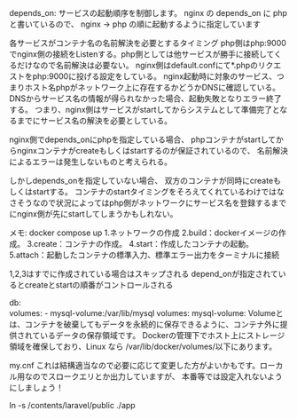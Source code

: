 depends_on:
サービスの起動順序を制御します。
nginx の depends_on に php と書いているので、 nginx → php の順に起動するように指定しています

各サービスがコンテナ名の名前解決を必要とするタイミング
php側はphp:9000でnginx側の接続をListenする。php側としては他サービスが勝手に接続してくるだけなので名前解決は必要ない。
nginx側はdefault.confにて*.phpのリクエストをphp:9000に投げる設定をしている。
nginx起動時に対象のサービス、つまりホスト名phpがネットワーク上に存在するかどうかDNSに確認している。
DNSからサービス名の情報が得られなかった場合、起動失敗となりエラー終了する。
つまり、nginx側はサービスがstartしてからシステムとして準備完了となるまでにサービス名の解決を必要としている。

nginx側でdepends_onにphpを指定している場合、
phpコンテナがstartしてからnginxコンテナがcreateもしくはstartするのが保証されているので、
名前解決によるエラーは発生しないものと考えられる。

しかしdepends_onを指定していない場合、
双方のコンテナが同時にcreateもしくはstartする。
コンテナのstartタイミングをそろえてくれているわけではなさそうなので状況によってはphp側がネットワークにサービス名を登録するまでにnginx側が先にstartしてしまうかもしれない。

メモ:
docker compose up
1.ネットワークの作成
2.build：dockerイメージの作成。
3.create：コンテナの作成。
4.start：作成したコンテナの起動。
5.attach：起動したコンテナの標準入力、標準エラー出力をターミナルに接続

1,2,3はすでに作成されている場合はスキップされる
depend_onが指定されているとcreateとstartの順番がコントロールされる


  db:    
    volumes:
      - mysql-volume:/var/lib/mysql
volumes:
  mysql-volume:
Volumeとは、コンテナを破棄してもデータを永続的に保存できるように、コンテナ外に提供されているデータの保存領域です。
Dockerの管理下でホスト上にストレージ領域を確保しており、Linux なら /var/lib/docker/volumes/以下にあります。

my.cnf
これは結構適当なので必要に応じて変更した方がよいかもです。ローカル用なのでスロークエリとか出力していますが、
本番等では設定入れないようにしましょう！

ln -s /contents/laravel/public ./app